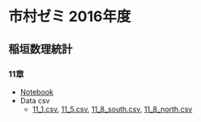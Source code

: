 # 市村ゼミ 2016年度

## 稲垣数理統計

### 11章
* [Notebook]()
* Data csv
    * [11_1.csv](), [11_5.csv](), [11_8_south.csv](), [11_8_north.csv]()